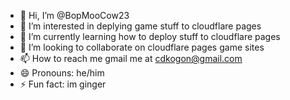 - 👋 Hi, I’m @BopMooCow23
- 👀 I’m interested in deplying game stuff to cloudflare pages
- 🌱 I’m currently learning how to deploy stuff to cloudflare pages
- 💞️ I’m looking to collaborate on cloudflare pages game sites
- 📫 How to reach me gmail me at cdkogon@gmail.com
- 😄 Pronouns: he/him
- ⚡ Fun fact: im ginger

<!---
BopMooCow23/BopMooCow23 is a ✨ special ✨ repository because its `README.md` (this file) appears on your GitHub profile.
You can click the Preview link to take a look at your changes.
--->
